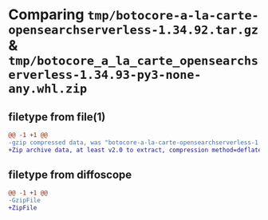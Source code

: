 # Comparing `tmp/botocore-a-la-carte-opensearchserverless-1.34.92.tar.gz` & `tmp/botocore_a_la_carte_opensearchserverless-1.34.93-py3-none-any.whl.zip`

## filetype from file(1)

```diff
@@ -1 +1 @@
-gzip compressed data, was "botocore-a-la-carte-opensearchserverless-1.34.92.tar", last modified: Fri Apr 26 01:01:42 2024, max compression
+Zip archive data, at least v2.0 to extract, compression method=deflate
```

## filetype from diffoscope

```diff
@@ -1 +1 @@
-GzipFile
+ZipFile
```

